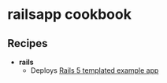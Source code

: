 # railsapp cookbook

## Recipes
  * **rails**
    * Deploys [Rails 5 templated example app](https://github.com/midN/rails5app)
